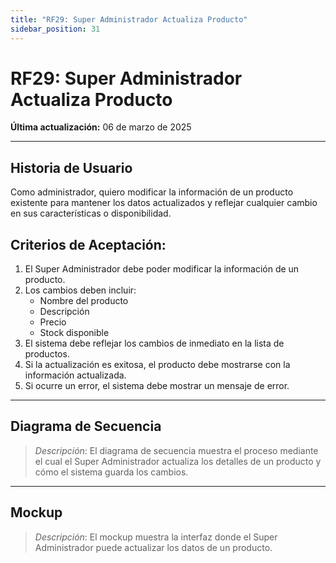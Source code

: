 ```yaml
---
title: "RF29: Super Administrador Actualiza Producto"
sidebar_position: 31
---
```


# RF29: Super Administrador Actualiza Producto

**Última actualización:** 06 de marzo de 2025

---

## Historia de Usuario

Como administrador, quiero modificar la información de un producto existente para mantener los datos actualizados y reflejar cualquier cambio en sus características o disponibilidad.

## **Criterios de Aceptación:**

1. El Super Administrador debe poder modificar la información de un producto.
2. Los cambios deben incluir:
   - Nombre del producto
   - Descripción
   - Precio
   - Stock disponible
3. El sistema debe reflejar los cambios de inmediato en la lista de productos.
4. Si la actualización es exitosa, el producto debe mostrarse con la información actualizada.
5. Si ocurre un error, el sistema debe mostrar un mensaje de error.

---

## **Diagrama de Secuencia**

> _Descripción_: El diagrama de secuencia muestra el proceso mediante el cual el Super Administrador actualiza los detalles de un producto y cómo el sistema guarda los cambios.

---

## **Mockup**

> _Descripción_: El mockup muestra la interfaz donde el Super Administrador puede actualizar los datos de un producto.
